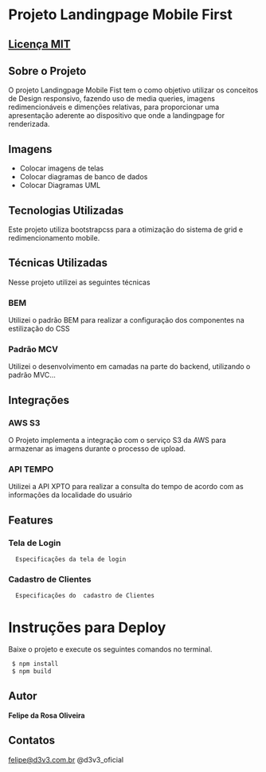 # Projeto Landingpage Mobile First

## [Licença MIT](/LICENSE) 

## Sobre o Projeto
O projeto Landingpage Mobile Fist tem o como objetivo utilizar os conceitos de Design responsivo, fazendo uso de media queries, imagens redimencionáveis e dimenções relativas, para proporcionar uma apresentação aderente ao  dispositivo que onde a landingpage for renderizada.

## Imagens
* Colocar imagens de telas
* Colocar diagramas de banco de dados
* Colocar Diagramas UML 

## Tecnologias Utilizadas
Este projeto utiliza bootstrapcss para a otimização do sistema de grid e redimencionamento mobile.

## Técnicas Utilizadas
Nesse projeto utilizei as seguintes técnicas

### BEM
Utilizei o padrão BEM para realizar a configuração dos componentes na estilização do CSS

### Padrão MCV
Utilizei o desenvolvimento em camadas na parte do backend, utilizando o padrão MVC...

## Integrações

### AWS S3
O Projeto implementa a integração com o serviço S3 da AWS para armazenar as imagens durante o processo de upload.
### API TEMPO
  Utilizei a API XPTO para realizar a consulta do tempo de acordo com as informações da localidade do usuário
  
  
 ## Features
 
 ### Tela de Login
      Especificações da tela de login
      
 ### Cadastro de Clientes
      Especificações do  cadastro de Clientes
      
 # Instruções para Deploy
 Baixe o projeto e execute os seguintes comandos no terminal.
 
 ```bash
  $ npm install
  $ npm build
 ```
 

## Autor
**Felipe da Rosa Oliveira**

## Contatos
felipe@d3v3.com.br
@d3v3_oficial

